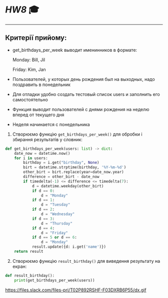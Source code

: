 # ***HW8*** :mortar_board:
___
## **Критерії прийому:**
* get_birthdays_per_week выводит именинников в формате:

  Monday: Bill, Jil
  
  Friday: Kim, Jan

* Пользователей, у которых день рождения был на выходных, надо поздравить в понедельник
* Для отладки удобно создать тестовый список users и заполнить его самостоятельно
* Функция выводит пользователей с днями рождения на неделю вперед от текущего дня
* Неделя начинается с понедельника

1. Створюємо функцію `get_birthdays_per_week()` для обробки і збирання результатів у словник:
```python
def get_birthdays_per_week(users: list) -> dict:
    date_now = datetime.now()
    for i in users:
        birthday = i.get("birthday", None)
        birt = datetime.strptime(birthday, '%Y-%m-%d')
        other_birt = birt.replace(year=date_now.year)
        difference = other_birt - date_now
        if timedelta(-1) <= difference <= timedelta(7):
            d = datetime.weekday(other_birt)
            if d == 0:
                d = "Monday"
            if d == 1:
                d = "Tuesday"
            if d == 2:
                d = "Wednesday"
            if d == 3:
                d = "Thursday"
            if d == 4:
                d = "Friday"
            if d == 5 or d == 6:
                d = "Monday"
            result.update({d: i.get('name')})
    return result
```

2. Створюємо функцію `result_birthday()` для виведення результату на екран:
```python
def result_birthday():
    print(get_birthdays_per_week(users))
```
https://files.slack.com/files-pri/T02P892RSHF-F03DXRB6P55/dx.gif
